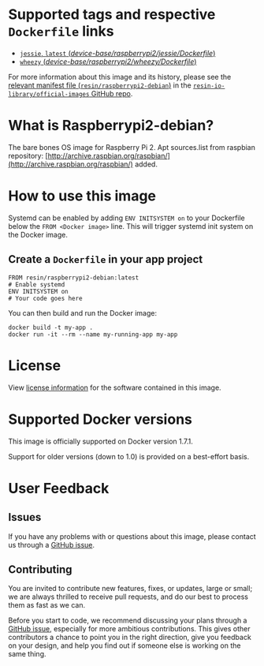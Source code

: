 # Supported tags and respective `Dockerfile` links

-	[`jessie`, `latest` (*device-base/raspberrypi2/jessie/Dockerfile*)](https://github.com/resin-io-library/base-images/blob/92f4aec4fbd7ee5617aab10d597abc21a1009ea2/device-base/raspberrypi2/jessie/Dockerfile)
-	[`wheezy` (*device-base/raspberrypi2/wheezy/Dockerfile*)](https://github.com/resin-io-library/base-images/blob/92f4aec4fbd7ee5617aab10d597abc21a1009ea2/device-base/raspberrypi2/wheezy/Dockerfile)

For more information about this image and its history, please see the [relevant manifest file (`resin/raspberrypi2-debian`)](https://github.com/resin-io-library/official-images/blob/master/library/raspberrypi2-debian) in the [`resin-io-library/official-images` GitHub repo](https://github.com/resin-io-library/official-images).

# What is Raspberrypi2-debian?

The bare bones OS image for Raspberry Pi 2. Apt sources.list from raspbian repository: [http://archive.raspbian.org/raspbian/](http://archive.raspbian.org/raspbian/) added.

# How to use this image

Systemd can be enabled by adding `ENV INITSYSTEM on` to your Dockerfile below the `FROM <Docker image>` line. This will trigger systemd init system on the Docker image.

## Create a `Dockerfile` in your app project

	FROM resin/raspberrypi2-debian:latest
	# Enable systemd
	ENV INITSYSTEM on
	# Your code goes here

You can then build and run the Docker image:

	docker build -t my-app .
	docker run -it --rm --name my-running-app my-app

# License

View [license information](https://www.debian.org/social_contract#guidelines) for the software contained in this image.

# Supported Docker versions

This image is officially supported on Docker version 1.7.1.

Support for older versions (down to 1.0) is provided on a best-effort basis.

# User Feedback

## Issues

If you have any problems with or questions about this image, please contact us through a [GitHub issue](https://github.com/resin-io-library/base-images/issues).

## Contributing

You are invited to contribute new features, fixes, or updates, large or small; we are always thrilled to receive pull requests, and do our best to process them as fast as we can.

Before you start to code, we recommend discussing your plans through a [GitHub issue](https://github.com/resin-io-library/base-images/issues), especially for more ambitious contributions. This gives other contributors a chance to point you in the right direction, give you feedback on your design, and help you find out if someone else is working on the same thing.
